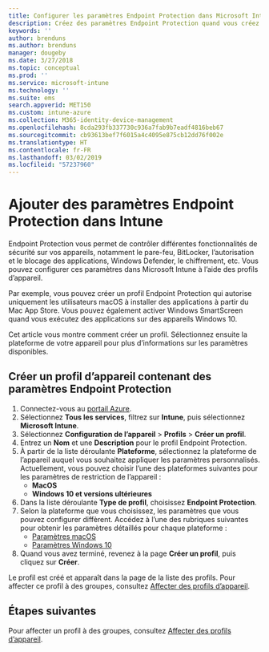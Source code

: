 ```yaml
---
title: Configurer les paramètres Endpoint Protection dans Microsoft Intune - Azure | Microsoft Docs
description: Créez des paramètres Endpoint Protection quand vous créez un profil d’appareil macOS ou Windows 10 dans Microsoft Intune.
keywords: ''
author: brenduns
ms.author: brenduns
manager: dougeby
ms.date: 3/27/2018
ms.topic: conceptual
ms.prod: ''
ms.service: microsoft-intune
ms.technology: ''
ms.suite: ems
search.appverid: MET150
ms.custom: intune-azure
ms.collection: M365-identity-device-management
ms.openlocfilehash: 8cda293fb337730c936a7fab9b7eadf4816beb67
ms.sourcegitcommit: cb93613bef7f6015a4c4095e875cb12dd76f002e
ms.translationtype: HT
ms.contentlocale: fr-FR
ms.lasthandoff: 03/02/2019
ms.locfileid: "57237960"
---
```

# <a name="add-endpoint-protection-settings-in-intune"></a>Ajouter des paramètres Endpoint Protection dans Intune

Endpoint Protection vous permet de contrôler différentes fonctionnalités de sécurité sur vos appareils, notamment le pare-feu, BitLocker, l’autorisation et le blocage des applications, Windows Defender, le chiffrement, etc. Vous pouvez configurer ces paramètres dans Microsoft Intune à l’aide des profils d’appareil.

Par exemple, vous pouvez créer un profil Endpoint Protection qui autorise uniquement les utilisateurs macOS à installer des applications à partir du Mac App Store. Vous pouvez également activer Windows SmartScreen quand vous exécutez des applications sur des appareils Windows 10.

Cet article vous montre comment créer un profil. Sélectionnez ensuite la plateforme de votre appareil pour plus d’informations sur les paramètres disponibles.

## <a name="create-a-device-profile-containing-endpoint-protection-settings"></a>Créer un profil d’appareil contenant des paramètres Endpoint Protection

1. Connectez-vous au [portail Azure](https://portal.azure.com).
2. Sélectionnez **Tous les services**, filtrez sur **Intune**, puis sélectionnez **Microsoft Intune**.
3. Sélectionnez **Configuration de l’appareil** > **Profils** > **Créer un profil**.
4. Entrez un **Nom** et une **Description** pour le profil Endpoint Protection.
5. À partir de la liste déroulante **Plateforme**, sélectionnez la plateforme de l’appareil auquel vous souhaitez appliquer les paramètres personnalisés. Actuellement, vous pouvez choisir l’une des plateformes suivantes pour les paramètres de restriction de l’appareil :
   - **MacOS**
   - **Windows 10 et versions ultérieures**
6. Dans la liste déroulante **Type de profil**, choisissez **Endpoint Protection**. 
7. Selon la plateforme que vous choisissez, les paramètres que vous pouvez configurer diffèrent. Accédez à l’une des rubriques suivantes pour obtenir les paramètres détaillés pour chaque plateforme :
   - [Paramètres macOS](endpoint-protection-macos.md)
   - [Paramètres Windows 10](endpoint-protection-windows-10.md)
8. Quand vous avez terminé, revenez à la page **Créer un profil**, puis cliquez sur **Créer**.

Le profil est créé et apparaît dans la page de la liste des profils. Pour affecter ce profil à des groupes, consultez [Affecter des profils d’appareil](device-profile-assign.md).

## <a name="next-steps"></a>Étapes suivantes
Pour affecter un profil à des groupes, consultez [Affecter des profils d’appareil](device-profile-assign.md).
